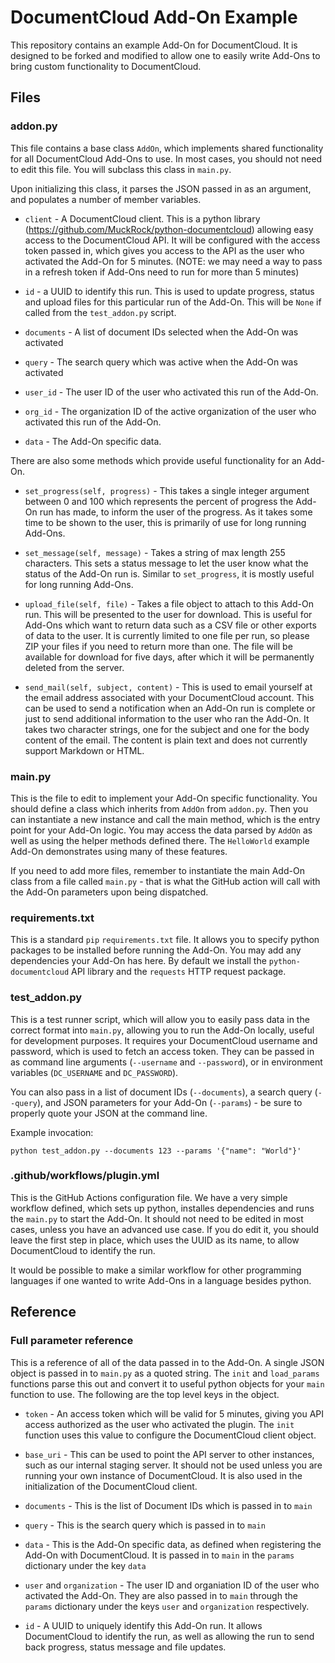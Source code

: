 
# DocumentCloud Add-On Example

This repository contains an example Add-On for DocumentCloud.  It is designed
to be forked and modified to allow one to easily write Add-Ons to bring custom
functionality to DocumentCloud.

## Files

### addon.py

This file contains a base class `AddOn`, which implements shared functionality
for all DocumentCloud Add-Ons to use.  In most cases, you should not need to
edit this file.  You will subclass this class in `main.py`.

Upon initializing this class, it parses the JSON passed in as an argument, and populates a number of member variables.

* `client` - A DocumentCloud client.  This is a python library
  (https://github.com/MuckRock/python-documentcloud) allowing easy access to
  the DocumentCloud API.  It will be configured with the access token passed
  in, which gives you access to the API as the user who activated the Add-On
  for 5 minutes. (NOTE: we may need a way to pass in a refresh token if Add-Ons
  need to run for more than 5 minutes)

* `id` - a UUID to identify this run.  This is used to update progress, status
  and upload files for this particular run of the Add-On.  This will be `None`
  if called from the `test_addon.py` script.

* `documents` - A list of document IDs selected when the Add-On was activated

* `query` - The search query which was active when the Add-On was activated

* `user_id` - The user ID of the user who activated this run of the Add-On.

* `org_id` - The organization ID of the active organization of the user who
  activated this run of the Add-On.

* `data` - The Add-On specific data.

There are also some methods which provide useful functionality for an Add-On.

* `set_progress(self, progress)` - This takes a single integer argument between
  0 and 100 which represents the percent of progress the Add-On run has made,
  to inform the user of the progress.  As it takes some time to be shown to the
  user, this is primarily of use for long running Add-Ons.

* `set_message(self, message)` - Takes a string of max length 255 characters.
  This sets a status message to let the user know what the status of the Add-On
  run is. Similar to `set_progress`, it is mostly useful for long running
  Add-Ons.

* `upload_file(self, file)` - Takes a file object to attach to this Add-On run.
  This will be presented to the user for download.  This is useful for Add-Ons
  which want to return data such as a CSV file or other exports of data to the
  user.  It is currently limited to one file per run, so please ZIP your files
  if you need to return more than one.  The file will be available for download
  for five days, after which it will be permanently deleted from the server.

* `send_mail(self, subject, content)` - This is used to email yourself at the
  email address associated with your DocumentCloud account.  This can be used
  to send a notification when an Add-On run is complete or just to send
  additional information to the user who ran the Add-On.  It takes two
  character strings, one for the subject and one for the body content of the
  email.  The content is plain text and does not currently support Markdown or
  HTML.

### main.py

This is the file to edit to implement your Add-On specific functionality.  You
should define a class which inherits from `AddOn` from `addon.py`.  Then you
can instantiate a new instance and call the main method, which is the entry
point for your Add-On logic.  You may access the data parsed by `AddOn` as well
as using the helper methods defined there.  The `HelloWorld` example Add-On
demonstrates using many of these features.

If you need to add more files, remember to instantiate the main Add-On class
from a file called `main.py` - that is what the GitHub action will call with
the Add-On parameters upon being dispatched.

### requirements.txt

This is a standard `pip` `requirements.txt` file.  It allows you to specify
python packages to be installed before running the Add-On.  You may add any
dependencies your Add-On has here.  By default we install the
`python-documentcloud` API library and the `requests` HTTP request package.

### test_addon.py

This is a test runner script, which will allow you to easily pass data in the
correct format into `main.py`, allowing you to run the Add-On locally, useful
for development purposes.  It requires your DocumentCloud username and
password, which is used to fetch an access token.  They can be passed in as
command line arguments (`--username` and `--password`), or in environment
variables (`DC_USERNAME` and `DC_PASSWORD`).

You can also pass in a list of document IDs (`--documents`), a search query
(`--query`), and JSON parameters for your Add-On (`--params`) - be sure to
properly quote your JSON at the command line.

Example invocation:
```
python test_addon.py --documents 123 --params '{"name": "World"}'
```

### .github/workflows/plugin.yml

This is the GitHub Actions configuration file.  We have a very simple workflow
defined, which sets up python, installes dependencies and runs the `main.py` to
start the Add-On.  It should not need to be edited in most cases, unless you
have an advanced use case.  If you do edit it, you should leave the first step
in place, which uses the UUID as its name, to allow DocumentCloud to identify
the run.

It would be possible to make a similar workflow for other programming languages
if one wanted to write Add-Ons in a language besides python.

## Reference

### Full parameter reference

This is a reference of all of the data passed in to the Add-On.  A single JSON
object is passed in to `main.py` as a quoted string.  The `init` and
`load_params` functions parse this out and convert it to useful python objects
for your `main` function to use.  The following are the top level keys in the object.

* `token` - An access token which will be valid for 5 minutes, giving you API
  access authorized as the user who activated the plugin.  The `init` function
  uses this value to configure the DocumentCloud client object.

* `base_uri` - This can be used to point the API server to other instances,
  such as our internal staging server.  It should not be used unless you are
  running your own instance of DocumentCloud.  It is also used in the
  initialization of the DocumentCloud client.

*  `documents` - This is the list of Document IDs which is passed in to `main`

*  `query` - This is the search query which is passed in to `main`

*  `data` - This is the Add-On specific data, as defined when registering the
   Add-On with DocumentCloud.  It is passed in to `main` in the `params`
   dictionary under the key `data`

* `user` and `organization` - The user ID and organiation ID of the user who
  activated the Add-On.  They are also passed in to `main` through the `params`
  dictionary under the keys `user` and `organization` respectively.

* `id` - A UUID to uniquely identify this Add-On run.  It allows DocumentCloud
  to identify the run, as well as allowing the run to send back progress,
  status message and file updates.
